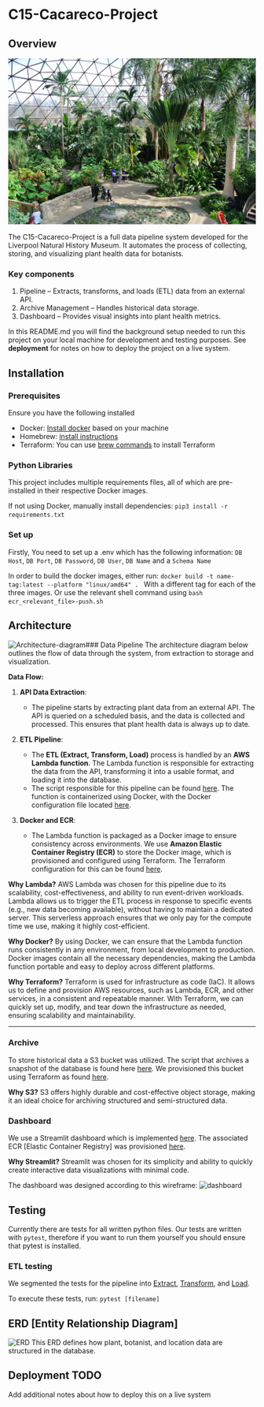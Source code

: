 # C15-Cacareco-Project

## Overview
![LMNH-picture](./images/LMNH-pic.jpg)

The C15-Cacareco-Project is a full data pipeline system developed for the Liverpool Natural History Museum. It automates the process of collecting, storing, and visualizing plant health data for botanists.

### Key components

1. Pipeline – Extracts, transforms, and loads (ETL) data from an external API.
2. Archive Management – Handles historical data storage.
3. Dashboard – Provides visual insights into plant health metrics.


In this README.md you will find the background setup needed to run this project on your local machine for development and testing purposes. See **deployment** for notes on how to deploy the project on a live system.

## Installation 
### Prerequisites
Ensure you have the following installed

- Docker: [Install docker](https://docs.docker.com/desktop/) based on your machine
- Homebrew: [install instructions](https://brew.sh/)
- Terraform: You can use [brew commands](https://developer.hashicorp.com/terraform/tutorials/aws-get-started/install-cli) to install Terraform

### Python Libraries

This project includes multiple requirements files, all of which are pre-installed in their respective Docker images.

If not using Docker, manually install dependencies:
```pip3 install -r requirements.txt```

### Set up

Firstly, You need to set up a .env which has the following information: `DB Host`, `DB Port`, `DB Password`, `DB User`, `DB Name` and a `Schema Name`

In order to build the docker images, either run:
```docker build -t name-tag:latest --platform "linux/amd64" . ```
With a different tag for each of the three images. Or use the relevant shell command using `bash ecr_<relevant_file>-push.sh`

## Architecture
![Architecture-diagram](./images/LMNH_week1.drawio.png)### Data Pipeline
The architecture diagram below outlines the flow of data through the system, from extraction to storage and visualization.

**Data Flow:**

1. **API Data Extraction**:
   - The pipeline starts by extracting plant data from an external API. The API is queried on a scheduled basis, and the data is collected and processed. This ensures that plant health data is always up to date.

2. **ETL Pipeline**:
   - The **ETL (Extract, Transform, Load)** process is handled by an **AWS Lambda function**. The Lambda function is responsible for extracting the data from the API, transforming it into a usable format, and loading it into the database. 
   - The script responsible for this pipeline can be found [here](./pipeline/pipeline.py). The function is containerized using Docker, with the Docker configuration file located [here](./pipeline/Dockerfile). 

3. **Docker and ECR**:
   - The Lambda function is packaged as a Docker image to ensure consistency across environments. We use **Amazon Elastic Container Registry (ECR)** to store the Docker image, which is provisioned and configured using Terraform. The Terraform configuration for this can be found [here](./pipeline/terraform/lambda_pipeline.tf).

**Why Lambda?**
AWS Lambda was chosen for this pipeline due to its scalability, cost-effectiveness, and ability to run event-driven workloads. Lambda allows us to trigger the ETL process in response to specific events (e.g., new data becoming available), without having to maintain a dedicated server. This serverless approach ensures that we only pay for the compute time we use, making it highly cost-efficient.

**Why Docker?**
By using Docker, we can ensure that the Lambda function runs consistently in any environment, from local development to production. Docker images contain all the necessary dependencies, making the Lambda function portable and easy to deploy across different platforms.

**Why Terraform?**
Terraform is used for infrastructure as code (IaC). It allows us to define and provision AWS resources, such as Lambda, ECR, and other services, in a consistent and repeatable manner. With Terraform, we can quickly set up, modify, and tear down the infrastructure as needed, ensuring scalability and maintainability.

---


### Archive
To store historical data a S3 bucket was utilized. The script that archives a snapshot of the database is found here [here](./archive/lambda_function/). We provisioned this bucket using Terraform as found [here](./archive/terraform/main.tf).

**Why S3?**
S3 offers highly durable and cost-effective object storage, making it an ideal choice for archiving structured and semi-structured data.

### Dashboard
We use a Streamlit dashboard which is implemented [here](./dashboard/dashboard.py). The associated ECR [Elastic Container Registry] was provisioned [here](./dashboard/main.tf).

**Why Streamlit?**
Streamlit was chosen for its simplicity and ability to quickly create interactive data visualizations with minimal code.

The dashboard was designed according to this wireframe:
![dashboard](./images/LMNH-Botanty-Department-Dashboard.png)

## Testing

Currently there are tests for all written python files. Our tests are written with `pytest`, therefore if you want to run them yourself you should ensure that pytest is installed. 

### ETL testing
We segmented the tests for the pipeline into [Extract](/pipeline/ETL-scripts/test_extract.py), [Transform](/pipeline/ETL-scripts/test_transform.py), and [Load](/pipeline/ETL-scripts/test_load.py). 

To execute these tests, run:
`pytest [filename]`


## ERD [Entity Relationship Diagram]
![ERD](./images/LMNH_RDS_ERD.png)
This ERD defines how plant, botanist, and location data are structured in the database.



## Deployment TODO

Add additional notes about how to deploy this on a live system
